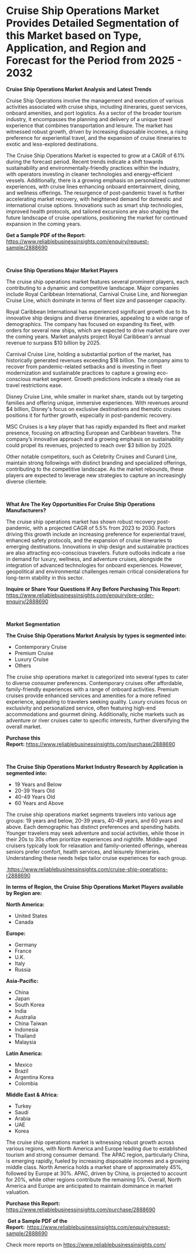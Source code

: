 <p><h1>Cruise Ship Operations Market Provides Detailed Segmentation of this Market based on Type, Application, and Region and Forecast for the Period from 2025 - 2032</h1></p><p><strong>Cruise Ship Operations Market Analysis and Latest Trends</strong></p>
<p><p>Cruise Ship Operations involve the management and execution of various activities associated with cruise ships, including itineraries, guest services, onboard amenities, and port logistics. As a sector of the broader tourism industry, it encompasses the planning and delivery of a unique travel experience that combines transportation and leisure. The market has witnessed robust growth, driven by increasing disposable incomes, a rising preference for experiential travel, and the expansion of cruise itineraries to exotic and less-explored destinations.</p><p>The Cruise Ship Operations Market is expected to grow at a CAGR of 6.1% during the forecast period. Recent trends indicate a shift towards sustainability and environmentally-friendly practices within the industry, with operators investing in cleaner technologies and energy-efficient vessels. Additionally, there is a growing emphasis on personalized customer experiences, with cruise lines enhancing onboard entertainment, dining, and wellness offerings. The resurgence of post-pandemic travel is further accelerating market recovery, with heightened demand for domestic and international cruise options. Innovations such as smart ship technologies, improved health protocols, and tailored excursions are also shaping the future landscape of cruise operations, positioning the market for continued expansion in the coming years.</p></p>
<p><strong>Get a Sample PDF of the Report:&nbsp;</strong> <a href="https://www.reliablebusinessinsights.com/enquiry/request-sample/2888690?utm_campaign=2215&utm_medium=2&utm_source=Github&utm_content=ia&utm_term=14032025&utm_id=cruise-ship-operations">https://www.reliablebusinessinsights.com/enquiry/request-sample/2888690</a></p>
<p>&nbsp;</p>
<p><strong>Cruise Ship Operations Major Market Players</strong></p>
<p><p>The cruise ship operations market features several prominent players, each contributing to a dynamic and competitive landscape. Major companies include Royal Caribbean International, Carnival Cruise Line, and Norwegian Cruise Line, which dominate in terms of fleet size and passenger capacity. </p><p>Royal Caribbean International has experienced significant growth due to its innovative ship designs and diverse itineraries, appealing to a wide range of demographics. The company has focused on expanding its fleet, with orders for several new ships, which are expected to drive market share over the coming years. Market analysts project Royal Caribbean's annual revenue to surpass $10 billion by 2025.</p><p>Carnival Cruise Line, holding a substantial portion of the market, has historically generated revenues exceeding $18 billion. The company aims to recover from pandemic-related setbacks and is investing in fleet modernization and sustainable practices to capture a growing eco-conscious market segment. Growth predictions indicate a steady rise as travel restrictions ease.</p><p>Disney Cruise Line, while smaller in market share, stands out by targeting families and offering unique, immersive experiences. With revenues around $4 billion, Disney's focus on exclusive destinations and thematic cruises positions it for further growth, especially in post-pandemic recovery.</p><p>MSC Cruises is a key player that has rapidly expanded its fleet and market presence, focusing on attracting European and Caribbean travelers. The company’s innovative approach and a growing emphasis on sustainability could propel its revenues, projected to reach over $3 billion by 2025.</p><p>Other notable competitors, such as Celebrity Cruises and Cunard Line, maintain strong followings with distinct branding and specialized offerings, contributing to the competitive landscape. As the market rebounds, these players are expected to leverage new strategies to capture an increasingly diverse clientele.</p></p>
<p>&nbsp;</p>
<p><strong>What Are The Key Opportunities For Cruise Ship Operations Manufacturers?</strong></p>
<p><p>The cruise ship operations market has shown robust recovery post-pandemic, with a projected CAGR of 5.5% from 2023 to 2030. Factors driving this growth include an increasing preference for experiential travel, enhanced safety protocols, and the expansion of cruise itineraries to emerging destinations. Innovations in ship design and sustainable practices are also attracting eco-conscious travelers. Future outlooks indicate a rise in demand for luxury, wellness, and adventure cruises, alongside the integration of advanced technologies for onboard experiences. However, geopolitical and environmental challenges remain critical considerations for long-term stability in this sector.</p></p>
<p><strong>Inquire or Share Your Questions If Any Before Purchasing This Report:</strong> <a href="https://www.reliablebusinessinsights.com/enquiry/pre-order-enquiry/2888690?utm_campaign=2215&utm_medium=2&utm_source=Github&utm_content=ia&utm_term=14032025&utm_id=cruise-ship-operations">https://www.reliablebusinessinsights.com/enquiry/pre-order-enquiry/2888690</a></p>
<p>&nbsp;</p>
<p><strong>Market Segmentation</strong></p>
<p><strong>The Cruise Ship Operations Market Analysis by types is segmented into:</strong></p>
<p><ul><li>Contemporary Cruise</li><li>Premium Cruise</li><li>Luxury Cruise</li><li>Others</li></ul></p>
<p><p>The cruise ship operations market is categorized into several types to cater to diverse consumer preferences. Contemporary cruises offer affordable, family-friendly experiences with a range of onboard activities. Premium cruises provide enhanced services and amenities for a more refined experience, appealing to travelers seeking quality. Luxury cruises focus on exclusivity and personalized service, often featuring high-end accommodations and gourmet dining. Additionally, niche markets such as adventure or river cruises cater to specific interests, further diversifying the overall market.</p></p>
<p><strong>Purchase this Report:&nbsp;</strong><a href="https://www.reliablebusinessinsights.com/purchase/2888690?utm_campaign=2215&utm_medium=2&utm_source=Github&utm_content=ia&utm_term=14032025&utm_id=cruise-ship-operations">https://www.reliablebusinessinsights.com/purchase/2888690</a></p>
<p>&nbsp;</p>
<p><strong>The Cruise Ship Operations Market Industry Research by Application is segmented into:</strong></p>
<p><ul><li>19 Years and Below</li><li>20-39 Years Old</li><li>40-49 Years Old</li><li>60 Years and Above</li></ul></p>
<p><p>The cruise ship operations market segments travelers into various age groups: 19 years and below, 20-39 years, 40-49 years, and 60 years and above. Each demographic has distinct preferences and spending habits. Younger travelers may seek adventure and social activities, while those in their 20s to 30s often prioritize experiences and nightlife. Middle-aged cruisers typically look for relaxation and family-oriented offerings, whereas seniors prefer comfort, health services, and leisurely itineraries. Understanding these needs helps tailor cruise experiences for each group.</p></p>
<p><a href="https://www.reliablebusinessinsights.com/cruise-ship-operations-r2888690?utm_campaign=2215&utm_medium=2&utm_source=Github&utm_content=ia&utm_term=14032025&utm_id=cruise-ship-operations">&nbsp;https://www.reliablebusinessinsights.com/cruise-ship-operations-r2888690</a></p>
<p><strong>In terms of Region, the Cruise Ship Operations Market Players available by Region are:</strong></p>
<p>
    <p> <strong> North America: </strong>
        <ul>
            <li>United States</li>
            <li>Canada</li>
        </ul>
        </p> 
    <p> <strong> Europe: </strong>
        <ul>
            <li>Germany</li>
            <li>France</li>
            <li>U.K.</li>
            <li>Italy</li>
            <li>Russia</li>
        </ul>
        </p> 
    <p> <strong> Asia-Pacific: </strong>
        <ul>
            <li>China</li>
            <li>Japan</li>
            <li>South Korea</li>
            <li>India</li>
            <li>Australia</li>
            <li>China Taiwan</li>
            <li>Indonesia</li>
            <li>Thailand</li>
            <li>Malaysia</li>
        </ul>
        </p> 
    <p> <strong> Latin America: </strong>
        <ul>
            <li>Mexico</li>
            <li>Brazil</li>
            <li>Argentina Korea</li>
            <li>Colombia</li>
        </ul>
        </p> 
    <p> <strong> Middle East & Africa: </strong>
        <ul>
            <li>Turkey</li>
            <li>Saudi</li>
            <li>Arabia</li>
            <li>UAE</li>
            <li>Korea</li>
        </ul>
    </p>
    </p>
<p><p>The cruise ship operations market is witnessing robust growth across various regions, with North America and Europe leading due to established tourism and strong consumer demand. The APAC region, particularly China, is emerging rapidly, fueled by increasing disposable incomes and a growing middle class. North America holds a market share of approximately 45%, followed by Europe at 30%. APAC, driven by China, is projected to account for 20%, while other regions contribute the remaining 5%. Overall, North America and Europe are anticipated to maintain dominance in market valuation.</p></p>
<p><strong>Purchase this Report: </strong><a href="https://www.reliablebusinessinsights.com/purchase/2888690?utm_campaign=2215&utm_medium=2&utm_source=Github&utm_content=ia&utm_term=14032025&utm_id=cruise-ship-operations">https://www.reliablebusinessinsights.com/purchase/2888690</a></p>
<p>&nbsp;<strong>Get a Sample PDF of the Report:&nbsp;&nbsp;</strong><a href="https://www.reliablebusinessinsights.com/enquiry/request-sample/2888690?utm_campaign=2215&utm_medium=2&utm_source=Github&utm_content=ia&utm_term=14032025&utm_id=cruise-ship-operations">https://www.reliablebusinessinsights.com/enquiry/request-sample/2888690</a></p>
<p><strong></strong></p>
<p>Check more reports on <a href="https://www.reliablebusinessinsights.com/?utm_campaign=2215&utm_medium=2&utm_source=Github&utm_content=ia&utm_term=14032025&utm_id=cruise-ship-operations">https://www.reliablebusinessinsights.com/</a></p>